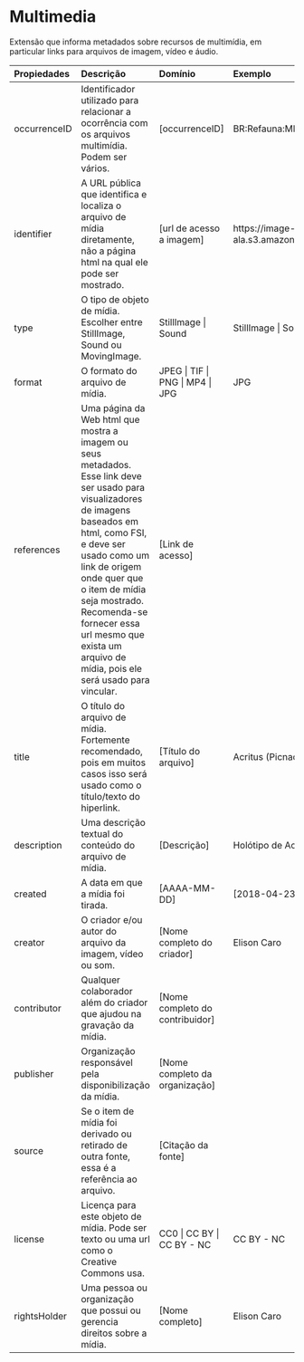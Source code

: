 # Multimedia

Extensão que informa metadados sobre recursos de multimídia, em particular links para arquivos de imagem, vídeo e áudio.

<table>
 <thead>
  <tr>
   <th style="text-align:left;"> Propiedades </th>
   <th style="text-align:left;"> Descrição </th>
   <th style="text-align:left;"> Domínio </th>
   <th style="text-align:left;"> Exemplo </th>
   <th style="text-align:left;"> Link </th>
  </tr>
 </thead>
<tbody>
  <tr>
   <td style="text-align:left;"> occurrenceID </td>
   <td style="text-align:left;"> Identificador utilizado para relacionar a ocorrência com os arquivos multimídia. Podem ser vários. </td>
   <td style="text-align:left;"> [occurrenceID] </td>
   <td style="text-align:left;"> BR:Refauna:MNHN:Coleoptera:00067 </td>
   <td style="text-align:left;"> 
 </td>
  </tr>
  <tr>
   <td style="text-align:left;"> identifier </td>
   <td style="text-align:left;"> A URL pública que identifica e localiza o arquivo de mídia diretamente, não a página html na qual ele pode ser mostrado. </td>
   <td style="text-align:left;"> [url de acesso a imagem] </td>
   <td style="text-align:left;"> https://image-server-ala.s3.amazonaws.com/Refauna/type_Coleoptera_Histeridae/type_Histeridae_Acritus%20acinus/type_Histeridae_Acritus%20acinus_05.tif </td>
   <td style="text-align:left;"> http://purl.org/dc/terms/identifier </td>
  </tr>
  <tr>
   <td style="text-align:left;"> type </td>
   <td style="text-align:left;"> O tipo de objeto de mídia. Escolher entre StillImage, Sound ou MovingImage. </td>
   <td style="text-align:left;"> StillImage | Sound </td>
   <td style="text-align:left;"> StillImage | Sound </td>
   <td style="text-align:left;"> http://purl.org/dc/terms/type </td>
  </tr>
  <tr>
   <td style="text-align:left;"> format </td>
   <td style="text-align:left;"> O formato do arquivo de mídia. </td>
   <td style="text-align:left;"> JPEG | TIF | PNG | MP4 | JPG </td>
   <td style="text-align:left;"> JPG </td>
   <td style="text-align:left;"> http://purl.org/dc/terms/format </td>
  </tr>
  <tr>
   <td style="text-align:left;"> references </td>
   <td style="text-align:left;"> Uma página da Web html que mostra a imagem ou seus metadados. Esse link deve ser usado para visualizadores de imagens baseados em html, como FSI, e deve ser usado como um link de origem onde quer que o item de mídia seja mostrado. Recomenda-se fornecer essa url mesmo que exista um arquivo de mídia, pois ele será usado para vincular. </td>
   <td style="text-align:left;"> [Link de acesso] </td>
   <td style="text-align:left;"> 
 </td>
   <td style="text-align:left;"> http://purl.org/dc/terms/references </td>
  </tr>
  <tr>
   <td style="text-align:left;"> title </td>
   <td style="text-align:left;"> O título do arquivo de mídia. Fortemente recomendado, pois em muitos casos isso será usado como o título/texto do hiperlink. </td>
   <td style="text-align:left;"> [Título do arquivo] </td>
   <td style="text-align:left;"> Acritus (Picnacritus) acinus Marseul, 1863 </td>
   <td style="text-align:left;"> http://purl.org/dc/terms/title </td>
  </tr>
  <tr>
   <td style="text-align:left;"> description </td>
   <td style="text-align:left;"> Uma descrição textual do conteúdo do arquivo de mídia. </td>
   <td style="text-align:left;"> [Descrição] </td>
   <td style="text-align:left;"> Holótipo de Acritus acinus fotografado do Museu de História Natural de Chicago, EUA. </td>
   <td style="text-align:left;"> http://purl.org/dc/terms/description </td>
  </tr>
  <tr>
   <td style="text-align:left;"> created </td>
   <td style="text-align:left;"> A data em que a mídia foi tirada. </td>
   <td style="text-align:left;"> [AAAA-MM-DD] </td>
   <td style="text-align:left;"> [2018-04-23 </td>
   <td style="text-align:left;"> http://purl.org/dc/terms/created </td>
  </tr>
  <tr>
   <td style="text-align:left;"> creator </td>
   <td style="text-align:left;"> O criador e/ou autor do arquivo da imagem, vídeo ou som. </td>
   <td style="text-align:left;"> [Nome completo do criador] </td>
   <td style="text-align:left;"> Elison Caro </td>
   <td style="text-align:left;"> http://purl.org/dc/terms/creator </td>
  </tr>
  <tr>
   <td style="text-align:left;"> contributor </td>
   <td style="text-align:left;"> Qualquer colaborador além do criador que ajudou na gravação da mídia. </td>
   <td style="text-align:left;"> [Nome completo do contribuidor] </td>
   <td style="text-align:left;"> 
 </td>
   <td style="text-align:left;"> http://purl.org/dc/terms/contributor </td>
  </tr>
  <tr>
   <td style="text-align:left;"> publisher </td>
   <td style="text-align:left;"> Organização responsável pela disponibilização da mídia. </td>
   <td style="text-align:left;"> [Nome completo da organização] </td>
   <td style="text-align:left;"> 
 </td>
   <td style="text-align:left;"> http://purl.org/dc/terms/publisher </td>
  </tr>
  <tr>
   <td style="text-align:left;"> source </td>
   <td style="text-align:left;"> Se o item de mídia foi derivado ou retirado de outra fonte, essa é a referência ao arquivo. </td>
   <td style="text-align:left;"> [Citação da fonte] </td>
   <td style="text-align:left;"> 
 </td>
   <td style="text-align:left;"> http://purl.org/dc/terms/source </td>
  </tr>
  <tr>
   <td style="text-align:left;"> license </td>
   <td style="text-align:left;"> Licença para este objeto de mídia. Pode ser texto ou uma url como o Creative Commons usa. </td>
   <td style="text-align:left;"> CC0 | CC BY | CC BY - NC </td>
   <td style="text-align:left;"> CC BY - NC </td>
   <td style="text-align:left;"> http://purl.org/dc/terms/license </td>
  </tr>
  <tr>
   <td style="text-align:left;"> rightsHolder </td>
   <td style="text-align:left;"> Uma pessoa ou organização que possui ou gerencia direitos sobre a mídia. </td>
   <td style="text-align:left;"> [Nome completo] </td>
   <td style="text-align:left;"> Elison Caro </td>
   <td style="text-align:left;"> http://purl.org/dc/terms/rightsHolder </td>
  </tr>
</tbody>
</table>
